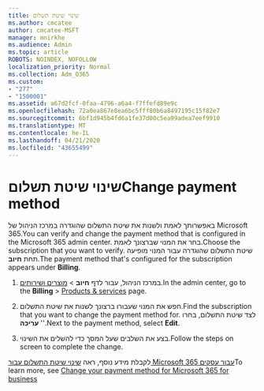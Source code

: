```yaml
---
title: שינוי שיטת תשלום
ms.author: cmcatee
author: cmcatee-MSFT
manager: mnirkhe
ms.audience: Admin
ms.topic: article
ROBOTS: NOINDEX, NOFOLLOW
localization_priority: Normal
ms.collection: Adm_O365
ms.custom:
- "277"
- "1500001"
ms.assetid: a67d2fcf-0faa-4796-a6a4-f7ffefd89e9c
ms.openlocfilehash: 72a0ea867e8ea6bc5fff80b6a8497195c15f82e7
ms.sourcegitcommit: 6bf1d945b4fd6a1fe37d00c5ea99adea7eef9910
ms.translationtype: MT
ms.contentlocale: he-IL
ms.lasthandoff: 04/21/2020
ms.locfileid: "43655499"
---
```

# <a name="change-payment-method"></a><span data-ttu-id="2923f-102">שינוי שיטת תשלום</span><span class="sxs-lookup"><span data-stu-id="2923f-102">Change payment method</span></span>

<span data-ttu-id="2923f-103">באפשרותך לאמת ולשנות את שיטת התשלום שהוגדרה במרכז הניהול של Microsoft 365.</span><span class="sxs-lookup"><span data-stu-id="2923f-103">You can verify and change the payment method that is configured in the Microsoft 365 admin center.</span></span> <span data-ttu-id="2923f-104">בחר את המנוי שברצונך לאמת.</span><span class="sxs-lookup"><span data-stu-id="2923f-104">Choose the subscription that you want to verify.</span></span> <span data-ttu-id="2923f-105">שיטת התשלום שהוגדרה עבור המנוי מופיעה תחת **חיוב**.</span><span class="sxs-lookup"><span data-stu-id="2923f-105">The payment method that's configured for the subscription appears under **Billing**.</span></span>
  
1. <span data-ttu-id="2923f-106">במרכז הניהול, עבור לדף **חיוב** \> [מוצרים ושירותים](https://go.microsoft.com/fwlink/p/?linkid=842054).</span><span class="sxs-lookup"><span data-stu-id="2923f-106">In the admin center, go to the **Billing** \> [Products & services](https://go.microsoft.com/fwlink/p/?linkid=842054) page.</span></span>

2. <span data-ttu-id="2923f-107">חפש את המנוי שעבורו ברצונך לשנות את שיטת התשלום.</span><span class="sxs-lookup"><span data-stu-id="2923f-107">Find the subscription that you want to change the payment method for.</span></span> <span data-ttu-id="2923f-108">לצד שיטת התשלום, בחרו ' **עריכה**'.</span><span class="sxs-lookup"><span data-stu-id="2923f-108">Next to the payment method, select **Edit**.</span></span>

3. <span data-ttu-id="2923f-109">בצע את השלבים שעל המסך כדי להשלים את השינוי.</span><span class="sxs-lookup"><span data-stu-id="2923f-109">Follow the steps on screen to complete the change.</span></span>

<span data-ttu-id="2923f-110">לקבלת מידע נוסף, ראה [שינוי שיטת התשלום עבור Microsoft 365 עבור עסקים](https://docs.microsoft.com/office365/admin/subscriptions-and-billing/change-payment-method)</span><span class="sxs-lookup"><span data-stu-id="2923f-110">To learn more, see  [Change your payment method for Microsoft 365 for business](https://docs.microsoft.com/office365/admin/subscriptions-and-billing/change-payment-method)</span></span>